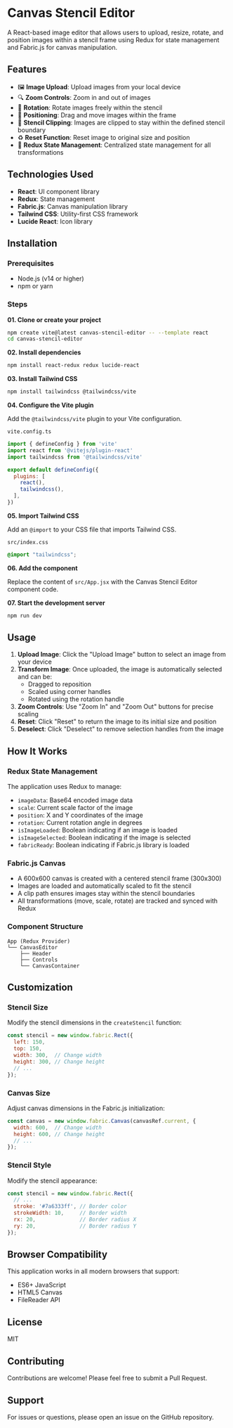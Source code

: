 # Canvas Stencil Editor

A React-based image editor that allows users to upload, resize, rotate, and position images within a stencil frame using Redux for state management and Fabric.js for canvas manipulation.

## Features

- 🖼️ **Image Upload**: Upload images from your local device
- 🔍 **Zoom Controls**: Zoom in and out of images
- 🔄 **Rotation**: Rotate images freely within the stencil
- 📐 **Positioning**: Drag and move images within the frame
- 🎯 **Stencil Clipping**: Images are clipped to stay within the defined stencil boundary
- ♻️ **Reset Function**: Reset image to original size and position
- 🎨 **Redux State Management**: Centralized state management for all transformations

## Technologies Used

- **React**: UI component library
- **Redux**: State management
- **Fabric.js**: Canvas manipulation library
- **Tailwind CSS**: Utility-first CSS framework
- **Lucide React**: Icon library

## Installation

### Prerequisites

- Node.js (v14 or higher)
- npm or yarn

### Steps

**01. Clone or create your project**

```bash
npm create vite@latest canvas-stencil-editor -- --template react
cd canvas-stencil-editor
```

**02. Install dependencies**

```bash
npm install react-redux redux lucide-react
```

**03. Install Tailwind CSS**

```bash
npm install tailwindcss @tailwindcss/vite
```

**04. Configure the Vite plugin**

Add the `@tailwindcss/vite` plugin to your Vite configuration.

`vite.config.ts`

```javascript
import { defineConfig } from 'vite'
import react from '@vitejs/plugin-react'
import tailwindcss from '@tailwindcss/vite'

export default defineConfig({
  plugins: [
    react(),
    tailwindcss(),
  ],
})
```

**05. Import Tailwind CSS**

Add an `@import` to your CSS file that imports Tailwind CSS.

`src/index.css`

```css
@import "tailwindcss";
```

**06. Add the component**

Replace the content of `src/App.jsx` with the Canvas Stencil Editor component code.

**07. Start the development server**

```bash
npm run dev
```

## Usage

1. **Upload Image**: Click the "Upload Image" button to select an image from your device
2. **Transform Image**: Once uploaded, the image is automatically selected and can be:
   - Dragged to reposition
   - Scaled using corner handles
   - Rotated using the rotation handle
3. **Zoom Controls**: Use "Zoom In" and "Zoom Out" buttons for precise scaling
4. **Reset**: Click "Reset" to return the image to its initial size and position
5. **Deselect**: Click "Deselect" to remove selection handles from the image

## How It Works

### Redux State Management

The application uses Redux to manage:
- `imageData`: Base64 encoded image data
- `scale`: Current scale factor of the image
- `position`: X and Y coordinates of the image
- `rotation`: Current rotation angle in degrees
- `isImageLoaded`: Boolean indicating if an image is loaded
- `isImageSelected`: Boolean indicating if the image is selected
- `fabricReady`: Boolean indicating if Fabric.js library is loaded

### Fabric.js Canvas

- A 600x600 canvas is created with a centered stencil frame (300x300)
- Images are loaded and automatically scaled to fit the stencil
- A clip path ensures images stay within the stencil boundaries
- All transformations (move, scale, rotate) are tracked and synced with Redux

### Component Structure

```
App (Redux Provider)
└── CanvasEditor
    ├── Header
    ├── Controls
    └── CanvasContainer
```

## Customization

### Stencil Size

Modify the stencil dimensions in the `createStencil` function:

```javascript
const stencil = new window.fabric.Rect({
  left: 150,
  top: 150,
  width: 300,  // Change width
  height: 300, // Change height
  // ...
});
```

### Canvas Size

Adjust canvas dimensions in the Fabric.js initialization:

```javascript
const canvas = new window.fabric.Canvas(canvasRef.current, {
  width: 600,  // Change width
  height: 600, // Change height
  // ...
});
```

### Stencil Style

Modify the stencil appearance:

```javascript
const stencil = new window.fabric.Rect({
  // ...
  stroke: '#7a6333ff', // Border color
  strokeWidth: 10,     // Border width
  rx: 20,              // Border radius X
  ry: 20,              // Border radius Y
});
```

## Browser Compatibility

This application works in all modern browsers that support:
- ES6+ JavaScript
- HTML5 Canvas
- FileReader API

## License

MIT

## Contributing

Contributions are welcome! Please feel free to submit a Pull Request.

## Support

For issues or questions, please open an issue on the GitHub repository.